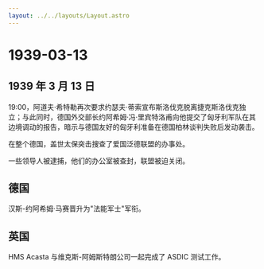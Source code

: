 ```yaml
---
layout: ../../layouts/Layout.astro
---
```


# 1939-03-13

## 1939 年 3 月 13 日

19:00，阿道夫·希特勒再次要求约瑟夫·蒂索宣布斯洛伐克脱离捷克斯洛伐克独立；与此同时，德国外交部长约阿希姆·冯·里宾特洛甫向他提交了匈牙利军队在其边境调动的报告，暗示与德国友好的匈牙利准备在德国柏林谈判失败后发动袭击。

在整个德国，盖世太保突击搜查了爱国泛德联盟的办事处。

一些领导人被逮捕，他们的办公室被查封，联盟被迫关闭。

## 德国

汉斯-约阿希姆·马赛晋升为"法能军士"军衔。

## 英国

HMS Acasta 与维克斯-阿姆斯特朗公司一起完成了 ASDIC 测试工作。
